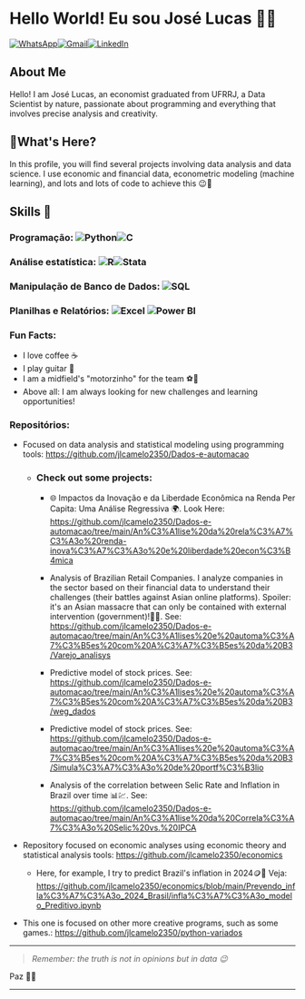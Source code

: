 
# Hello World! Eu sou José Lucas 👋😁

[![WhatsApp](https://img.shields.io/badge/WhatsApp-25D366?style=for-the-badge&logo=whatsapp&logoColor=white)](https://wa.me/5521979903171)[![Gmail](https://img.shields.io/badge/Gmail-D14836?style=for-the-badge&logo=gmail&logoColor=white)](mailto:jlcam3250@gmail.com)[![LinkedIn](https://img.shields.io/badge/LinkedIn-0A66C2?style=for-the-badge&logo=linkedin&logoColor=white)](https://www.linkedin.com/in/jos%C3%A9-lucas-nascimento-12a225310?utm_source=share&utm_campaign=share_via&utm_content=profile&utm_medium=android_app)

## About Me

Hello! I am José Lucas, an economist graduated from UFRRJ, a Data Scientist by nature, passionate about programming and everything that involves precise analysis and creativity.

## 🚨What's Here?
In this profile, you will find several projects involving data analysis and data science. I use economic and financial data, econometric modeling (machine learning), and lots and lots of code to achieve this 😉🫡


## Skills 🚀
### Programação: ![Python](https://img.shields.io/badge/Python-3776AB?style=for-the-badge&logo=python&logoColor=yellow)![C](https://img.shields.io/badge/C-00599C?style=for-the-badge&logo=c&logoColor=blue)
### Análise estatística: ![R](https://img.shields.io/badge/R-276DC3?style=for-the-badge&logo=r&logoColor=white)![Stata](https://img.shields.io/badge/Stata-1F3B4D?style=for-the-badge&logo=stata&logoColor=white)
### Manipulação de Banco de Dados: ![SQL](https://img.shields.io/badge/SQL-4479A1?style=for-the-badge&logo=sql&logoColor=white)
### Planilhas e Relatórios: ![Excel](https://img.shields.io/badge/Microsoft_Excel-217346?style=for-the-badge&logo=microsoft-excel&logoColor=white) ![Power BI](https://img.shields.io/badge/Power%20BI-F2C811?style=for-the-badge&logo=power-bi&logoColor=white)


### Fun Facts:
- I love coffee ☕️
- I play guitar 🎸
- I am a midfield's "motorzinho" for the team ⚽💪
- Above all: I am always looking for new challenges and learning opportunities!


### Repositórios:
- Focused on data analysis and statistical modeling using programming tools: https://github.com/jlcamelo2350/Dados-e-automacao
  - ### **Check out some projects:**
     -  🌐 Impactos da Inovação e da Liberdade Econômica na Renda Per Capita: Uma Análise Regressiva 🌍. Look Here: https://github.com/jlcamelo2350/Dados-e-automacao/tree/main/An%C3%A1lise%20da%20rela%C3%A7%C3%A3o%20renda-inova%C3%A7%C3%A3o%20e%20liberdade%20econ%C3%B4mica
 
     - Analysis of Brazilian Retail Companies. I analyze companies in the sector based on their financial data to understand their challenges (their battles against Asian online platforms). Spoiler: it's an Asian massacre that can only be contained with external intervention (government)!🤫😉. See: https://github.com/jlcamelo2350/Dados-e-automacao/tree/main/An%C3%A1lises%20e%20automa%C3%A7%C3%B5es%20com%20A%C3%A7%C3%B5es%20da%20B3/Varejo_analisys
  
     -  Predictive model of stock prices. See: https://github.com/jlcamelo2350/Dados-e-automacao/tree/main/An%C3%A1lises%20e%20automa%C3%A7%C3%B5es%20com%20A%C3%A7%C3%B5es%20da%20B3/weg_dados
    
     -  Predictive model of stock prices. See: https://github.com/jlcamelo2350/Dados-e-automacao/tree/main/An%C3%A1lises%20e%20automa%C3%A7%C3%B5es%20com%20A%C3%A7%C3%B5es%20da%20B3/Simula%C3%A7%C3%A3o%20de%20portf%C3%B3lio
     
     -  Analysis of the correlation between Selic Rate and Inflation in Brazil over time 📊💹. See: https://github.com/jlcamelo2350/Dados-e-automacao/tree/main/An%C3%A1lise%20da%20Correla%C3%A7%C3%A3o%20Selic%20vs.%20IPCA   
 
- Repository focused on economic analyses using economic theory and statistical analysis tools: https://github.com/jlcamelo2350/economics

  - Here, for example, I try to predict Brazil's inflation in 2024🪙💸 Veja: https://github.com/jlcamelo2350/economics/blob/main/Prevendo_infla%C3%A7%C3%A3o_2024_Brasil/infla%C3%A7%C3%A3o_modelo_Preditivo.ipynb

    
- This one is focused on other more creative programs, such as some games.: https://github.com/jlcamelo2350/python-variados

---
> *Remember: the truth is not in opinions but in data 😉*

Paz 🖖🌟

---
